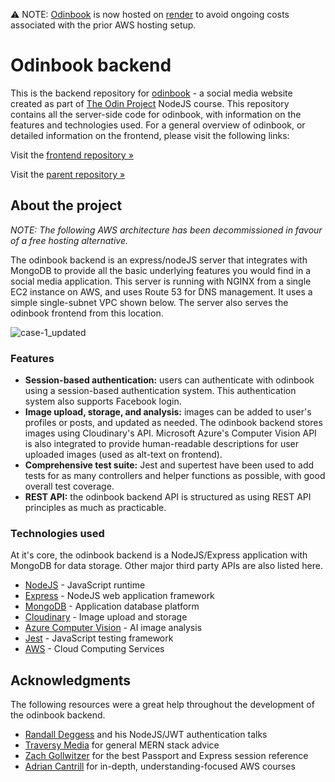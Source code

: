 ⚠️ NOTE: [Odinbook](https://odinbook-dzwi.onrender.com/) is now hosted on [render](https://render.com/) to avoid ongoing costs associated with the prior AWS hosting setup. 

# Odinbook backend
This is the backend repository for [odinbook](https://odinbook-dzwi.onrender.com/) - a social media website created as part of [The Odin Project](https://www.theodinproject.com/) NodeJS course. This repository contains all the server-side code for odinbook, with information on the features and technologies used. For a general overview of odinbook, or detailed information on the frontend, please visit the following links:

Visit the [frontend repository »](https://github.com/daniel-moderiano/odinbook-frontend)

Visit the [parent repository »](https://github.com/daniel-moderiano/odinbook)


## About the project

_NOTE: The following AWS architecture has been decommissioned in favour of a free hosting alternative._ 

The odinbook backend is an express/nodeJS server that integrates with MongoDB to provide all the basic underlying features you would find in a social media application. This server is running with NGINX from a single EC2 instance on AWS, and uses Route 53 for DNS management. It uses a simple single-subnet VPC shown below. The server also serves the odinbook frontend from this location.

![case-1_updated](https://user-images.githubusercontent.com/59184832/213827737-27f55c6c-f660-4b6a-8eb3-38bd348f28c0.png)

### Features

* **Session-based authentication:** users can authenticate with odinbook using a session-based authentication system. This authentication system also supports Facebook login.
* **Image upload, storage, and analysis:** images can be added to user's profiles or posts, and updated as needed. The odinbook backend stores images using Cloudinary's API. Microsoft Azure's Computer Vision API is also integrated to provide human-readable descriptions for user uploaded images (used as alt-text on frontend).
* **Comprehensive test suite:** Jest and supertest have been used to add tests for as many controllers and helper functions as possible, with good overall test coverage.
* **REST API:** the odinbook backend API is structured as using REST API principles as much as practicable.

### Technologies used

At it's core, the odinbook backend is a NodeJS/Express application with MongoDB for data storage. Other major third party APIs are also listed here.

* [NodeJS](https://nodejs.org/en/) - JavaScript runtime
* [Express](https://expressjs.com/) - NodeJS web application framework
* [MongoDB](https://www.mongodb.com/) - Application database platform
* [Cloudinary](https://cloudinary.com/) - Image upload and storage
* [Azure Computer Vision](https://azure.microsoft.com/en-us/services/cognitive-services/computer-vision/#overview) - AI image analysis
* [Jest](https://jestjs.io/) - JavaScript testing framework
* [AWS](https://aws.amazon.com/) - Cloud Computing Services

## Acknowledgments

The following resources were a great help throughout the development of the odinbook backend.

* [Randall Deggess](https://www.rdegges.com/) and his NodeJS/JWT authentication talks
* [Traversy Media](https://www.youtube.com/channel/UC29ju8bIPH5as8OGnQzwJyA) for general MERN stack advice
* [Zach Gollwitzer](https://www.youtube.com/c/ZachGollwitzer) for the best Passport and Express session reference
* [Adrian Cantrill](https://learn.cantrill.io/) for in-depth, understanding-focused AWS courses
